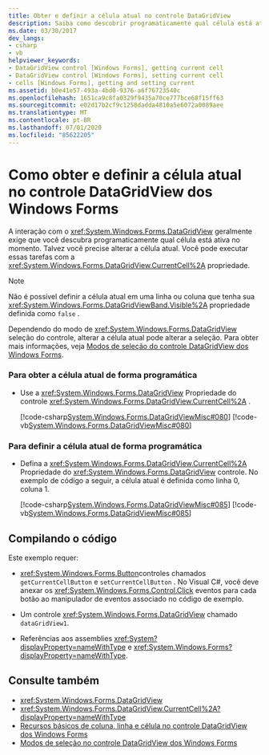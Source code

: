 ```yaml
---
title: Obter e definir a célula atual no controle DataGridView
description: Saiba como descobrir programaticamente qual célula está ativa no momento ao obter e definir a célula atual no controle Windows Forms DataGridView.
ms.date: 03/30/2017
dev_langs:
- csharp
- vb
helpviewer_keywords:
- DataGridView control [Windows Forms], getting current cell
- DataGridView control [Windows Forms], setting current cell
- cells [Windows Forms], getting and setting current
ms.assetid: b0e41e57-493a-4bd0-9376-a6f76723540c
ms.openlocfilehash: 1651ca9c8fa0329f9435a70ce777bce68f15ff63
ms.sourcegitcommit: e02d17b2cf9c1258dadda4810a5e6072a0089aee
ms.translationtype: MT
ms.contentlocale: pt-BR
ms.lasthandoff: 07/01/2020
ms.locfileid: "85622205"
---
```

# <a name="how-to-get-and-set-the-current-cell-in-the-windows-forms-datagridview-control"></a>Como obter e definir a célula atual no controle DataGridView dos Windows Forms
A interação com o <xref:System.Windows.Forms.DataGridView> geralmente exige que você descubra programaticamente qual célula está ativa no momento. Talvez você precise alterar a célula atual. Você pode executar essas tarefas com a <xref:System.Windows.Forms.DataGridView.CurrentCell%2A> propriedade.  
  
> [!NOTE]
> Não é possível definir a célula atual em uma linha ou coluna que tenha sua <xref:System.Windows.Forms.DataGridViewBand.Visible%2A> propriedade definida como `false` .  
  
 Dependendo do modo de <xref:System.Windows.Forms.DataGridView> seleção do controle, alterar a célula atual pode alterar a seleção. Para obter mais informações, veja [Modos de seleção do controle DataGridView dos Windows Forms](selection-modes-in-the-windows-forms-datagridview-control.md).  
  
### <a name="to-get-the-current-cell-programmatically"></a>Para obter a célula atual de forma programática  
  
- Use a <xref:System.Windows.Forms.DataGridView> Propriedade do controle <xref:System.Windows.Forms.DataGridView.CurrentCell%2A> .  
  
     [!code-csharp[System.Windows.Forms.DataGridViewMisc#080](~/samples/snippets/csharp/VS_Snippets_Winforms/System.Windows.Forms.DataGridViewMisc/CS/datagridviewmisc.cs#080)]
     [!code-vb[System.Windows.Forms.DataGridViewMisc#080](~/samples/snippets/visualbasic/VS_Snippets_Winforms/System.Windows.Forms.DataGridViewMisc/VB/datagridviewmisc.vb#080)]  
  
### <a name="to-set-the-current-cell-programmatically"></a>Para definir a célula atual de forma programática  
  
- Defina a <xref:System.Windows.Forms.DataGridView.CurrentCell%2A> Propriedade do <xref:System.Windows.Forms.DataGridView> controle. No exemplo de código a seguir, a célula atual é definida como linha 0, coluna 1.  
  
     [!code-csharp[System.Windows.Forms.DataGridViewMisc#085](~/samples/snippets/csharp/VS_Snippets_Winforms/System.Windows.Forms.DataGridViewMisc/CS/datagridviewmisc.cs#085)]
     [!code-vb[System.Windows.Forms.DataGridViewMisc#085](~/samples/snippets/visualbasic/VS_Snippets_Winforms/System.Windows.Forms.DataGridViewMisc/VB/datagridviewmisc.vb#085)]  
  
## <a name="compiling-the-code"></a>Compilando o código  
 Este exemplo requer:  
  
- <xref:System.Windows.Forms.Button>controles chamados `getCurrentCellButton` e `setCurrentCellButton` . No Visual C#, você deve anexar os <xref:System.Windows.Forms.Control.Click> eventos para cada botão ao manipulador de eventos associado no código de exemplo.  
  
- Um controle <xref:System.Windows.Forms.DataGridView> chamado `dataGridView1`.  
  
- Referências aos assemblies <xref:System?displayProperty=nameWithType> e <xref:System.Windows.Forms?displayProperty=nameWithType>.  
  
## <a name="see-also"></a>Consulte também

- <xref:System.Windows.Forms.DataGridView>
- <xref:System.Windows.Forms.DataGridView.CurrentCell%2A?displayProperty=nameWithType>
- [Recursos básicos de coluna, linha e célula no controle DataGridView dos Windows Forms](basic-column-row-and-cell-features-wf-datagridview-control.md)
- [Modos de seleção no controle DataGridView dos Windows Forms](selection-modes-in-the-windows-forms-datagridview-control.md)
